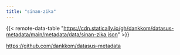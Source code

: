 ```yaml
---
title: "sinan-zika"
---
```


{{< remote-data-table "https://cdn.statically.io/gh/dankkom/datasus-metadata/main/metadata/data/sinan-zika.json" >}}

https://github.com/dankkom/datasus-metadata
